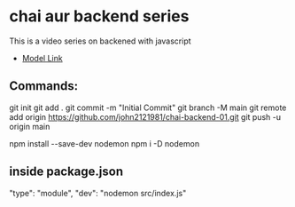 # chai aur backend series

This is a video series on backened with javascript

- [Model Link](https://www.youtube.com/watch?v=9B4CvtzXRpc&list=PLu71SKxNbfoBGh_8p_NS-ZAh6v7HhYqHW&index=7)

## Commands:

git init
git add .
git commit -m "Initial Commit"
git branch -M main
git remote add origin https://github.com/john2121981/chai-backend-01.git
git push -u origin main

npm install --save-dev nodemon
npm i -D nodemon

## inside package.json

"type": "module",
"dev": "nodemon src/index.js"

